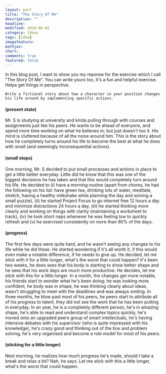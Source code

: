 ```yaml
---
layout: post
title: "The Story Of Me"
description: ""
headline: 
modified: 2019-06-02
category: Ideas
tags: [idea]
imagefeature: 
mathjax: 
chart: 
comments: true
featured: false
---
```


In this blog post, I want to show you my reponse for the exercise which I call "The Story Of Me". You can write yours too, it's a fun and helpful exercise. Helps get things in perspective. 

`Write a fictional story about how a character in your position changes his life around by implementing specific actions.`

#### (present state)
Mr. S is studying at university and kinda pulling through with courses and assignments just like his peers. He wants to be ahead of everyone, and spend more time working on what he believes in; but just doesn't too it. His mind is cluttered because of all the noise around him. This is the story about how he completely turns around his life to become the best at what he does with small (and seemingly inconsequential actions). 

#### (small steps)
One morning, Mr. S decided to put small processes and actions in place to get a little better everyday. Little did he know that this was one of the biggest decisions he has taken and that this would completely turn around his life. He decided to (i) have a morning routine (apart from chores, he had the following on his list: have green tea, drinking lots of water, meditate, stretch, having a healthy milkshake while planning the day and solving a small puzzle), (ii) he started Project Focus to go internet free 12 hours a day and minimize distractions 24 hours a day, (iii) he started thinking more clearly and working on things with clarity (maintaining a worksheet to track), (iv) he took short naps whenever he was feeling low to quickly refresh and (v) he exercised consistently on more than 90% of the days.

#### (progress)
The first few days were quite hard, and he wasn't seeing any changes to his life while he did these. He started wondering if it's all worth it, if this would even make a notable difference, if he needs to give up. He decided, let me stick with it for a little longer, what's the worst that could happen? It's been two weeks, he does sees that his body is starting to show better shape and he sees that his work days are much more productive. He decides, let me stick with this for a little longer. In a month, the changes get more notable, his friends start to wonder what he's been doing; he was looking more confident, he body was in shape, he was thinking clearly about ideas, wasn't struggling to meet with the deadlines and was always smiling. In three months, he blow past most of his peers, he peers start to attribute all of his progress to talent, they did not see the work that he has been putting in everyday. In an year, he is a completely different person, he's in amazing shape, he's able to read and understand complex topics quickly, he's moved onto an upgraded peers group of smart intellectuals, he's having intensive debates with his supervisor (who is quite impressed with his knowledge), he's crazy good and thinking out of the box and problem solving, he's very organised and become a role model for most of his peers. 

#### (sticking for a little longer)
Next morning, he realizes how much progress he's made, should I take a break and relax a bit? Nah, he says. Let me stick with this a little longer, what's the worst that could happen.